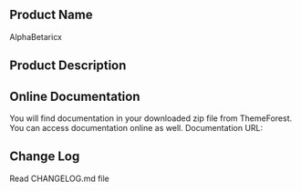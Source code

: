 Product Name
---------------
AlphaBetaricx


Product Description
-------------------



Online Documentation
--------------------
You will find documentation in your downloaded zip file from ThemeForest. You can access documentation online as well.
Documentation URL: 

Change Log
----------
Read CHANGELOG.md file
